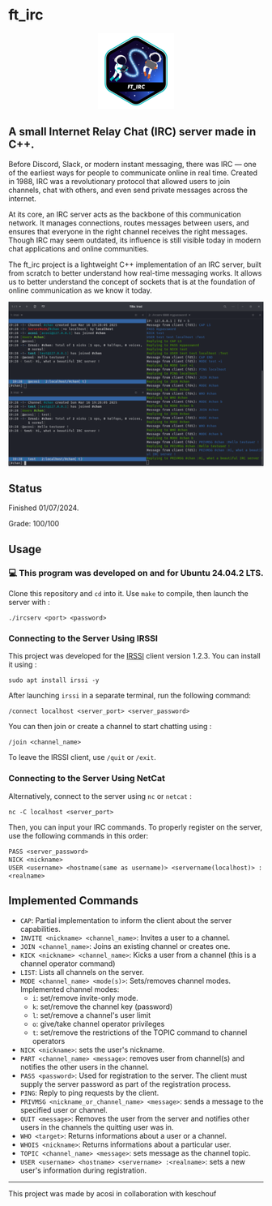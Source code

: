 # ft_irc

<p align="center">
  <img src="https://github.com/ArenKae/ArenKae/blob/main/42%20badges/ft_irce.png" alt="ft_irc 42 project badge"/>
</p>

## A small Internet Relay Chat (IRC) server made in C++.
Before Discord, Slack, or modern instant messaging, there was IRC — one of the earliest ways for people to communicate online in real time. Created in 1988, IRC was a revolutionary protocol that allowed users to join channels, chat with others, and even send private messages across the internet.

At its core, an IRC server acts as the backbone of this communication network. It manages connections, routes messages between users, and ensures that everyone in the right channel receives the right messages. Though IRC may seem outdated, its influence is still visible today in modern chat applications and online communities.

The ft_irc project is a lightweight C++ implementation of an IRC server, built from scratch to better understand how real-time messaging works. It allows us to better understand the concept of sockets that is at the foundation of online communication as we know it today.


<p align="center">
  <img src="https://github.com/ArenKae/ArenKae/blob/main/screens/IRC.PNG" alt="IRC demo">
</p>


## Status
Finished 01/07/2024.

Grade: 100/100

## Usage
### 💻 This program was developed on and for Ubuntu 24.04.2 LTS.

Clone this repository and ```cd``` into it. Use ```make``` to compile, then launch the server with :
```
./ircserv <port> <password>
```
### Connecting to the Server Using IRSSI
This project was developed for the [IRSSI](https://irssi.org/) client version 1.2.3. You can install it using :
```
sudo apt install irssi -y
```

After launching ```irssi``` in a separate terminal, run the following command:
```
/connect localhost <server_port> <server_password>
```

You can then join or create a channel to start chatting using :
```
/join <channel_name>
```

To leave the IRSSI client, use ```/quit``` or ```/exit```.

### Connecting to the Server Using NetCat

Alternatively, connect to the server using `nc` or `netcat` :
```
nc -C localhost <server_port>
```

Then, you can input your IRC commands. To properly register on the server, use the following commands in this order:

```
PASS <server_password>
NICK <nickname>
USER <username> <hostname(same as username)> <servername(localhost)> :<realname>
```

## Implemented Commands

- `CAP`: Partial implementation to inform the client about the server capabilities.
- `INVITE <nickname> <channel_name>`: Invites a user to a channel.
- `JOIN <channel_name>`: Joins an existing channel or creates one.
- `KICK <nickname> <channel_name>`: Kicks a user from a channel (this is a channel operator command)
- `LIST`: Lists all channels on the server.
- `MODE <channel_name> <mode(s)>`: Sets/removes channel modes. Implemented channel modes:
    - `i`: set/remove invite-only mode.
    - `k`: set/remove the channel key (password)
    - `l`: set/remove a channel's user limit
    - `o`: give/take channel operator privileges
    - `t`: set/remove the restrictions of the TOPIC command to channel operators
- `NICK <nickname>`: sets the user's nickname.
- `PART <channel_name> <message>`: removes user from channel(s) and notifies the other users in the channel.
- `PASS <password>`: Used for registration to the server. The client must supply the server password as part of the registration process.
- `PING`: Reply to ping requests by the client.
- `PRIVMSG <nickname_or_channel_name> <message>`: sends a message to the specified user or channel.
- `QUIT <message>`: Removes the user from the server and notifies other users in the channels the quitting user was in.
- `WHO <target>`: Returns informations about a user or a channel.
- `WHOIS <nickname>`: Returns informations about a particular user.
- `TOPIC <channel_name> <message>`: sets message as the channel topic.
- `USER <username> <hostname> <servername> :<realname>`: sets a new user's information during registration.

---

This project was made by acosi in collaboration with keschouf